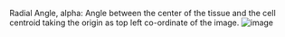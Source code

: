 Radial Angle, alpha: Angle between the center of the tissue and the cell centroid taking the origin as top left co-ordinate of the image.
![image](images/track_animation_dividing)
